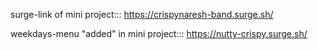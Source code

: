 surge-link of mini project:::
                             https://crispynaresh-band.surge.sh/


weekdays-menu "added" in mini project:::
                                        https://nutty-crispy.surge.sh/
